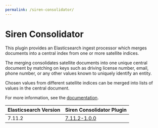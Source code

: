 ```yaml
---
permalink: /siren-consolidator/
---
```

# Siren Consolidator
This plugin provides an Elasticsearch ingest processor which merges documents into a central index from one or more satellite indices.

​The merging consolidates satellite documents into one unique central document by matching on keys such as driving license number, email, phone number, or any other values known to uniquely identify an entity.

Chosen values from different satellite indices can be merged into lists of values in the central document.

For more information, see the [documentation](https://download.support.siren.io/plugins/siren-consolidator/siren-consolidator.pdf).


| Elasticsearch Version | Siren Consolidator Plugin |
| --- | --- |
| 7.11.2 | [7.11.2-1.0.0](https://download.support.siren.io/plugins/siren-consolidator/siren-consolidator-7.11.2-1.0.0.zip) |
